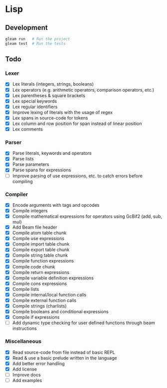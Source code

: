 # Lisp

## Development

```sh
gleam run   # Run the project
gleam test  # Run the tests
```

## Todo

### Lexer

- [x] Lex literals (integers, strings, booleans)
- [x] Lex operators (e.g. arithmetic operators, comparison operators, etc.)
- [x] Lex parentheses & square brackets
- [x] Lex special keywords
- [x] Lex regular identifiers
- [x] Improve lexing of literals with the usage of regex
- [x] Lex spans in source-code for tokens
- [x] Lex column and row position for span instead of linear position
- [x] Lex comments

### Parser

- [x] Parse literals, keywords and operators
- [x] Parse lists
- [x] Parse parameters
- [x] Parse spans for expressions
- [ ] Improve parsing of use expressions, etc. to catch errors before compiling

### Compiler

- [x] Encode arguments with tags and opcodes
- [x] Compile integers
- [x] Compile mathematical expressions for operators using GcBif2 (add, sub, mul)
- [x] Add Beam file header
- [x] Compile atom table chunk
- [x] Compile use expressions
- [x] Compile import table chunk
- [x] Compile export table chunk
- [x] Compile string table chunk
- [x] Compile function expressions
- [x] Compile code chunk
- [x] Compile return expressions
- [x] Compile variable definition expressions
- [x] Compile cons expressions
- [x] Compile lists
- [x] Compile internal/local function calls
- [x] Compile external function calls
- [x] Compile strings (charlists)
- [x] Compile booleans and conditional expressions
- [x] Compile if expressions
- [ ] Add dynamic type checking for user defined functions through beam instructions

### Miscellaneous

- [x] Read source-code from file instead of basic REPL
- [x] Read & use a basic prelude written in the language
- [x] Add better error handling
- [x] Add license
- [ ] Improve docs
- [ ] Add examples
